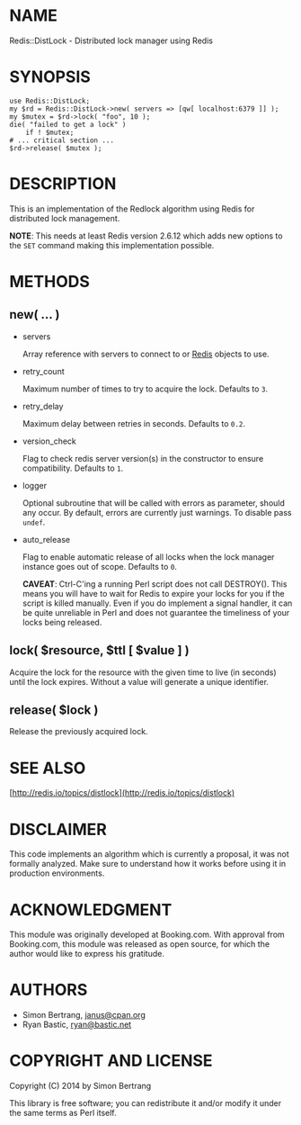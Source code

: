 # NAME

Redis::DistLock - Distributed lock manager using Redis

# SYNOPSIS

    use Redis::DistLock;
    my $rd = Redis::DistLock->new( servers => [qw[ localhost:6379 ]] );
    my $mutex = $rd->lock( "foo", 10 );
    die( "failed to get a lock" )
        if ! $mutex;
    # ... critical section ...
    $rd->release( $mutex );

# DESCRIPTION

This is an implementation of the Redlock algorithm using Redis for distributed
lock management.

**NOTE**: This needs at least Redis version 2.6.12 which adds new options
to the `SET` command making this implementation possible.

# METHODS

## new( ... )

- servers

    Array reference with servers to connect to or [Redis](https://metacpan.org/pod/Redis) objects to use.

- retry\_count

    Maximum number of times to try to acquire the lock. Defaults to `3`.

- retry\_delay

    Maximum delay between retries in seconds. Defaults to `0.2`.

- version\_check

    Flag to check redis server version(s) in the constructor to ensure compatibility.
    Defaults to `1`.

- logger

    Optional subroutine that will be called with errors as parameter, should any occur.
    By default, errors are currently just warnings. To disable pass `undef`.

- auto\_release

    Flag to enable automatic release of all locks when the lock manager instance
    goes out of scope. Defaults to `0`.

    **CAVEAT**: Ctrl-C'ing a running Perl script does not call DESTROY().
    This means you will have to wait for Redis to expire your locks for you if the script is killed manually.
    Even if you do implement a signal handler, it can be quite unreliable in Perl and does not guarantee
    the timeliness of your locks being released.

## lock( $resource, $ttl \[ $value \] )

Acquire the lock for the resource with the given time to live (in seconds)
until the lock expires. Without a value will generate a unique identifier.

## release( $lock )

Release the previously acquired lock.

# SEE ALSO

[http://redis.io/topics/distlock](http://redis.io/topics/distlock)

# DISCLAIMER

This code implements an algorithm which is currently a proposal, it was not
formally analyzed. Make sure to understand how it works before using it in
production environments.

# ACKNOWLEDGMENT

This module was originally developed at Booking.com. With approval from
Booking.com, this module was released as open source, for which the author
would like to express his gratitude.

# AUTHORS

- Simon Bertrang, <janus@cpan.org>
- Ryan Bastic, <ryan@bastic.net>

# COPYRIGHT AND LICENSE

Copyright (C) 2014 by Simon Bertrang

This library is free software; you can redistribute it and/or modify
it under the same terms as Perl itself.

